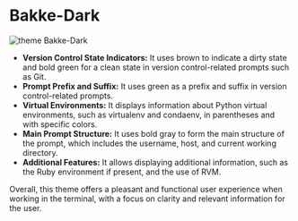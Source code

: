 # Bakke-Dark

![theme Bakke-Dark](bakke-dark.png)

- **Version Control State Indicators:** It uses brown to indicate a dirty state and bold green for a clean state in version control-related prompts such as Git.
- **Prompt Prefix and Suffix:** It uses green as a prefix and suffix in version control-related prompts.
- **Virtual Environments:** It displays information about Python virtual environments, such as virtualenv and condaenv, in parentheses and with specific colors.
- **Main Prompt Structure:** It uses bold gray to form the main structure of the prompt, which includes the username, host, and current working directory.
- **Additional Features:** It allows displaying additional information, such as the Ruby environment if present, and the use of RVM.

Overall, this theme offers a pleasant and functional user experience when working in the terminal, with a focus on clarity and relevant information for the user.
